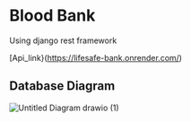 # Blood Bank 

Using django rest framework

[Api_link}(https://lifesafe-bank.onrender.com/)

## Database Diagram

![Untitled Diagram drawio (1)](https://github.com/H-M-Nizum/bloodbank/assets/106550437/89447878-e7d7-4949-8a8e-ff054112899a)
